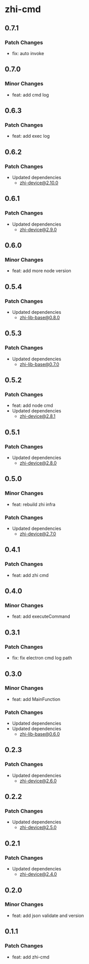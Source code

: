 # zhi-cmd

## 0.7.1

### Patch Changes

- fix: auto invoke

## 0.7.0

### Minor Changes

- feat: add cmd log

## 0.6.3

### Patch Changes

- feat: add exec log

## 0.6.2

### Patch Changes

- Updated dependencies
  - zhi-device@2.10.0

## 0.6.1

### Patch Changes

- Updated dependencies
  - zhi-device@2.9.0

## 0.6.0

### Minor Changes

- feat: add more node version

## 0.5.4

### Patch Changes

- Updated dependencies
  - zhi-lib-base@0.8.0

## 0.5.3

### Patch Changes

- Updated dependencies
  - zhi-lib-base@0.7.0

## 0.5.2

### Patch Changes

- feat: add node cmd
- Updated dependencies
  - zhi-device@2.8.1

## 0.5.1

### Patch Changes

- Updated dependencies
  - zhi-device@2.8.0

## 0.5.0

### Minor Changes

- feat: rebuild zhi infra

### Patch Changes

- Updated dependencies
  - zhi-device@2.7.0

## 0.4.1

### Patch Changes

- feat: add zhi cmd

## 0.4.0

### Minor Changes

- feat: add executeCommand

## 0.3.1

### Patch Changes

- fix: fix electron cmd log path

## 0.3.0

### Minor Changes

- feat: add MainFunction

### Patch Changes

- Updated dependencies
- Updated dependencies
  - zhi-lib-base@0.6.0

## 0.2.3

### Patch Changes

- Updated dependencies
  - zhi-device@2.6.0

## 0.2.2

### Patch Changes

- Updated dependencies
  - zhi-device@2.5.0

## 0.2.1

### Patch Changes

- Updated dependencies
  - zhi-device@2.4.0

## 0.2.0

### Minor Changes

- feat: add json validate and version

## 0.1.1

### Patch Changes

- feat: add zhi-cmd
